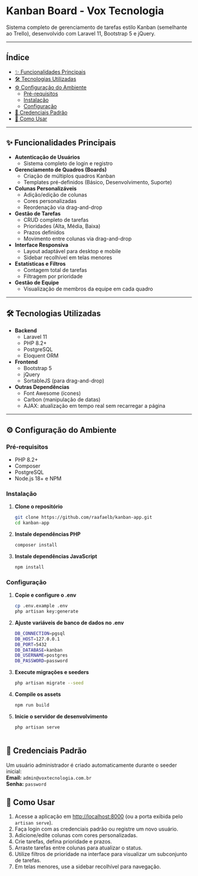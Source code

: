 # Kanban Board - Vox Tecnologia

Sistema completo de gerenciamento de tarefas estilo Kanban (semelhante ao Trello), desenvolvido com Laravel 11, Bootstrap 5 e jQuery.

---

## Índice

- [✨ Funcionalidades Principais](#-funcionalidades-principais)
- [🛠️ Tecnologias Utilizadas](#️-tecnologias-utilizadas)
- [⚙️ Configuração do Ambiente](#️-configuração-do-ambiente)
  - [Pré-requisitos](#pré-requisitos)
  - [Instalação](#instalação)
  - [Configuração](#configuração)
- [🔐 Credenciais Padrão](#-credenciais-padrão)
- [🚀 Como Usar](#-como-usar)

---

## ✨ Funcionalidades Principais

- **Autenticação de Usuários**
  - Sistema completo de login e registro
- **Gerenciamento de Quadros (Boards)**
  - Criação de múltiplos quadros Kanban
  - Templates pré-definidos (Básico, Desenvolvimento, Suporte)
- **Colunas Personalizáveis**
  - Adição/edição de colunas
  - Cores personalizadas
  - Reordenação via drag-and-drop
- **Gestão de Tarefas**
  - CRUD completo de tarefas
  - Prioridades (Alta, Média, Baixa)
  - Prazos definidos
  - Movimento entre colunas via drag-and-drop
- **Interface Responsiva**
  - Layout adaptável para desktop e mobile
  - Sidebar recolhível em telas menores
- **Estatísticas e Filtros**
  - Contagem total de tarefas
  - Filtragem por prioridade
- **Gestão de Equipe**
  - Visualização de membros da equipe em cada quadro

---

## 🛠️ Tecnologias Utilizadas

- **Backend**
  - Laravel 11
  - PHP 8.2+
  - PostgreSQL
  - Eloquent ORM
- **Frontend**
  - Bootstrap 5
  - jQuery
  - SortableJS (para drag-and-drop)
- **Outras Dependências**
  - Font Awesome (ícones)
  - Carbon (manipulação de datas)
  - AJAX: atualização em tempo real sem recarregar a página

---

## ⚙️ Configuração do Ambiente

### Pré-requisitos

- PHP 8.2+
- Composer
- PostgreSQL
- Node.js 18+ e NPM

### Instalação

1. **Clone o repositório**  
   ```bash
   git clone https://github.com/raafaelb/kanban-app.git
   cd kanban-app

2. **Instale dependências PHP**
    ```bash
    composer install

3. **Instale dependências JavaScript**
    ```bash
    npm install

### Configuração

1. **Copie e configure o .env**
    ```bash
    cp .env.example .env
    php artisan key:generate

2. **Ajuste variáveis de banco de dados no .env**
    ```bash
    DB_CONNECTION=pgsql
    DB_HOST=127.0.0.1
    DB_PORT=5432
    DB_DATABASE=kanban
    DB_USERNAME=postgres
    DB_PASSWORD=password

3. **Execute migrações e seeders**
    ```bash
    php artisan migrate --seed

4. **Compile os assets**
    ```bash
    npm run build

5. **Inicie o servidor de desenvolvimento**
    ```bash
    php artisan serve



## 🔐 Credenciais Padrão

Um usuário administrador é criado automaticamente durante o seeder inicial:  
**Email:** `admin@voxtecnologia.com.br`  
**Senha:** `password`


## 🚀 Como Usar

1. Acesse a aplicação em [http://localhost:8000](http://localhost:8000) (ou a porta exibida pelo `artisan serve`).
2. Faça login com as credenciais padrão ou registre um novo usuário.
3. Adicione/edite colunas com cores personalizadas.
4. Crie tarefas, defina prioridade e prazos.
5. Arraste tarefas entre colunas para atualizar o status.
6. Utilize filtros de prioridade na interface para visualizar um subconjunto de tarefas.
7. Em telas menores, use a sidebar recolhível para navegação.
